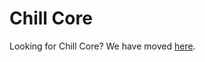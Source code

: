 # Chill Core

Looking for Chill Core? We have moved [here](https://github.com/leapfrogtechnology/chill).
